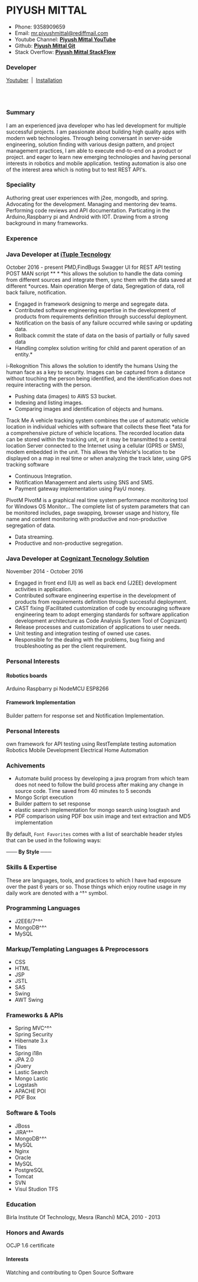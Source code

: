 # PIYUSH MITTAL

* Phone: 9358909659 
* Email: mr.piyushmittal@rediffmail.com
* Youtube Channel:  [**Piyush Mittal YouTube**](https://www.youtube.com/channel/UCfkltrltP4rfIPeBF3t5bpQ#youtuber)
* Github: [**Piyush Mittal Git**](https://github.com/PiyushMittl/profile) 
* Stack Overflow: [**Piyush Mittal StackFlow**](http://stackoverflow.com/users/edit/4793343) 



### Developer

[Youtuber](https://www.youtube.com/channel/UCfkltrltP4rfIPeBF3t5bpQ#youtuber) &nbsp;|&nbsp; [Installation](https://github.com/viisual/ASCII-Decorator#installation) &nbsp;

&nbsp;


```
```
### Summary
I am an experienced java developer who has led development for multiple successful projects. I am passionate about building high quality apps with modern web technologies. Through being conversant in server-side engineering, solution finding with various design pattern, and project management practices, I am able to execute end-to-end on a product or project.
and eager to learn new emerging technologies and having personal interests in robotics and mobile application.
testing automation is also one of the interest area which is noting but to test REST API's.


### Speciality
Authoring great user experiences with j2ee, mongodb, and spring. Advocating for the development. Managing and mentoring dev teams. Performing code reviews and API documentation. Particating in the Arduino,Raspbarry pi and Android with IOT. Drawing from a strong background in many frameworks.

### Experence

### Java Developer at  [**iTuple Tecnology**](http://www.ituple.com/)

 October 2016 - present
 PMD,FindBugs
Swagger UI for REST API testing
POST MAN script **
*
*his allows the solution to handle the data coming from different sources and integrate them, sync them with the data saved at different *ources. Main operation Merge of data, Segregation of data, roll back failure, notification.
*	Engaged in framework designing to merge and segregate data.
*	Contributed software engineering expertise in the development of products from requirements definition through successful deployment.
*	Notification on the basis of any failure occurred while saving or updating data.
*	Rollback commit the state of data on the basis of partially or fully saved data
*	Handling complex solution writing for child and parent operation of an entity.*

i-Rekognition
This allows the solution to identify the humans Using the human face as a key to security. Images can be captured from a distance without touching the person being identified, and the identification does not require interacting with the person.
*	Pushing data  (images) to AWS S3 bucket.
*	Indexing and listing images.
*	Comparing images and identification of objects and humans.

Track Me
A vehicle tracking system combines the use of automatic vehicle location in individual vehicles with software that collects these fleet *ata for a comprehensive picture of vehicle locations. The recorded location data can be stored within the tracking unit, or it may be transmitted to a central location Server connected to the Internet using a cellular (GPRS or SMS), modem embedded in the unit. This allows the Vehicle's location to be displayed on a map in real time or when analyzing the track later, using GPS tracking software
*	Continuous Integration.
*	Notification Management and alerts using SNS and SMS.
*	Payment gateway implementation using PayU money.

PivotM
PivotM is a graphical real time system performance monitoring tool for Windows OS Monitor... The complete list of system parameters that can be monitored includes, page swapping, browser usage and history, file name and content monitoring with productive and non-productive segregation of data.
*	Data streaming.
*	Productive and non-productive segregation.



### Java Developer at  [**Cognizant Tecnology Solution**](https://www.cognizant.com/)

November 2014 - October 2016
* Engaged in front end (UI) as well as back end (J2EE) development activities in application.
* Contributed software engineering expertise in the development of products from requirements definition through successful deployment.
* CAST fixing (Facilitated customization of code by encouraging software engineering team to adopt emerging standards for software    application development architecture as Code Analysis System Tool of Cognizant)
* Release processes and customization of applications to user needs.
* Unit testing and integration testing of owned use cases.
* Responsible for the dealing with the problems, bug fixing and troubleshooting as per the client requirement.

### Personal Interests

#### Robotics boards

Arduino
Raspbarry pi
NodeMCU
ESP8266 

#### Framework Implementation

Builder pattern for response set and Notification Implementation.



### Personal Interests
own framework for API testing using RestTemplate
testing automation
Robotics
Mobile Development
Electrical
Home Automation

### Achivements
* Automate build process by developing a java program from which team does not
need to follow the build process after making any change in source code. Time
saved from 40 minutes to 5 seconds
* Mongo Script execution 
* Builder pattern to set response
* elastic search implementation for mongo search using losgtash and 
* PDF comparison using PDF box usin image and text extraction and MD5 implementation


By default, `Font Favorites` comes with a list of searchable header styles that can be used in the following ways:

**─── By Style ───**



### Skills & Expertise

These are languages, tools, and practices to which I have had exposure over the past 6 years or so. Those things which enjoy routine usage in my daily work are denoted with a ^†^ symbol.

### Programming Languages

* J2EE6/7^†^
* MongoDB^†^
* MySQL

### Markup/Templating Languages & Preprocessors

* CSS
* HTML
* JSP
* JSTL
* SAS
* Swing
* AWT Swing

### Frameworks & APIs

* Spring MVC^†^
* Spring Security
* Hibernate 3.x
* Tiles
* Spring i18n
* JPA 2.0
* jQuery
* Lastic Search
* Mongo Lastic
* Logstash
* APACHE POI
* PDF Box

### Software & Tools

* JBoss
* JIRA^†^
* MongoDB^†^
* MySQL
* Nginx
* Oracle
* MySQL
* PostgreSQL
* Tomcat
* SVN
* Visul Studion TFS



### Education

Birla Institute Of Technology, Mesra (Ranchi)
MCA, 2010 - 2013

### Honors and Awards

OCJP 1.6 certificate

#### Interests

Watching and contributing to Open Source Software






